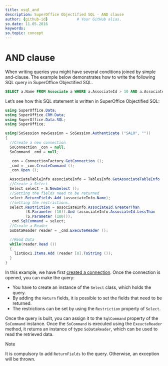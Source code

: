 ```yaml
---
title: osql_and
description: SuperOffice Objectified SQL - AND clause
author: {github-id}             # Your GitHub alias.
so.date: 11.05.2016
keywords:
so.topic: concept
---
```


# AND clause

When writing queries you might have several conditions joined by simple and-clause. The example below demonstrates how to write the following SQL query in SuperOffice Objectified SQL.

```SQL
SELECT a.Name FROM Associate a WHERE a.AssociateId > 10 AND a.AssociateId < 100
```

Let’s see how this SQL statement is written in SuperOffice Objectified SQL:

```csharp
using SuperOffice.Data;
using SuperOffice.CRM.Data;
using SuperOffice.Data.SQL;
using SuperOffice;

using(SoSession newSession = SoSession.Authenticate ("SAL0", ""))
{
  //Create a new connection
  SoConnection _con = null;
  SoCommand _cmd = null;

  _con = ConnectionFactory.GetConnection ();
  _cmd = _con.CreateCommand ();
  _con.Open ();

  AssociateTableInfo associateInfo = TablesInfo.GetAssociateTableInfo ();
  //Create a Select
  Select select = S.NewSelect ();
  //Setting the fields need to be returned
  select.ReturnFields.Add (associateInfo.Name);
  //setting the restrictions.
  select.Restriction = associateInfo.AssociateId.GreaterThan
         (S.Parameter (10)).And (associateInfo.AssociateId.LessThan
         (S.Parameter (100)));
  _cmd.SqlCommand = select;
  //Create a Reader
  SoDataReader reader = _cmd.ExecuteReader ();

  //Read Data
  while(reader.Read ())
  {
    listBox1.Items.Add (reader [0].ToString ());
  }
}
```

In this example, we have first [created a connection][1]. Once the connection is opened, you can make the query:

* You have to create an instance of the `Select` class, which holds the query.
* By adding the `Return` fields, it is possible to set the fields that need to be returned.
* The restrictions can be set by using the `Restriction` property of `Select`.

Once the query is built, you can assign it to the `SqlCommand` property of the `SoCommand` instance. Once the `SoCommand` is executed using the `ExeucteReader` method, it returns an instance of type `SoDataReader`, which can be used to read the retrieved data.

> [!NOTE]
> It is compulsory to add `ReturnFields` to the query. Otherwise, an exception will be thrown.

<!-- Referenced links -->
[1]: howto/create-connection.md
